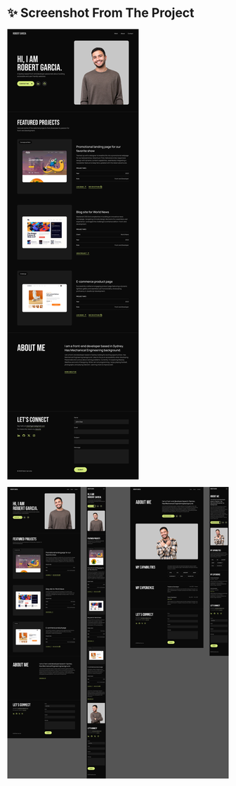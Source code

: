 # ✨ Screenshot From The Project

![Homepage Screenshot](images/Home.png)

![The whole project](images/Portfolio.png)
